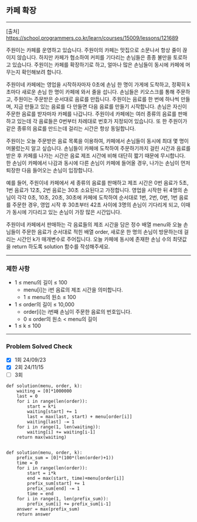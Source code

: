 ## 카페 확장

---

[출처] https://school.programmers.co.kr/learn/courses/15009/lessons/121689

주원이는 카페를 운영하고 있습니다. 주원이의 카페는 맛집으로 소문나서 항상 줄이 끊이지 않습니다. 
하지만 카페가 협소하여 커피를 기다리는 손님들은 종종 불만을 토로하고 있습니다. 
주원이는 카페를 확장하기로 하고, 얼마나 많은 손님들이 동시에 카페에 머무는지 확인해보려 합니다.

주원이네 카페에는 영업을 시작하자마자 0초에 손님 한 명이 가게에 도착하고, 
정확히 k초마다 새로운 손님 한 명이 카페에 와서 줄을 섭니다. 손님들은 키오스크를 통해 주문하고, 
주원이는 주문받은 순서대로 음료를 만듭니다. 주원이는 음료를 한 번에 하나씩 만들며, 
지금 만들고 있는 음료를 다 만들면 다음 음료를 만들기 시작합니다. 
손님은 자신이 주문한 음료를 받자마자 카페를 나갑니다. 주원이네 카페에는 여러 종류의 음료를 판매하고 있는데 
각 음료들은 0번부터 차례대로 번호가 지정되어 있습니다. 또
한 주원이가 같은 종류의 음료를 만드는데 걸리는 시간은 항상 동일합니다.

주원이는 오늘 주문받은 음료 목록을 이용하여, 카페에서 손님들이 동시에 최대 몇 명이 머물렀는지 알고 싶습니다. 
손님들이 카페에 도착하여 주문하기까지 걸린 시간과 음료를 받은 후 카페를 나가는 시간은 음료 제조 시간에 
비해 대단히 짧기 때문에 무시합니다. 한 손님이 카페에서 나감과 동시에 다른 손님이 카페에 들어올 경우, 
나가는 손님이 먼저 퇴장한 다음 들어오는 손님이 입장합니다.

예를 들어, 주원이네 카페에서 세 종류의 음료를 판매하고 제조 시간은 0번 음료가 5초, 
1번 음료가 12초, 2번 음료는 30초 소요된다고 가정합니다. 
영업을 시작한 뒤 4명의 손님이 각각 0초, 10초, 20초, 30초에 카페에 도착하여 순서대로 
1번, 2번, 0번, 1번 음료를 주문한 경우, 영업 시작 후 30초부터 42초 사이에 3명의 손님이 기다리게 되고, 
이때가 동시에 기다리고 있는 손님이 가장 많은 시간입니다.

주원이네 카페에서 판매하는 각 음료들의 제조 시간을 담은 정수 배열 menu와 
오늘 손님들이 주문한 음료가 순서대로 적힌 배열 order, 
새로운 한 명의 손님이 방문하는데 걸리는 시간인 k가 매개변수로 주어집니다. 
오늘 카페에 동시에 존재한 손님 수의 최댓값을 return 하도록 solution 함수를 작성해주세요.

---

### 제한 사항

- 1 ≤ menu의 길이 ≤ 100
  - menu[i]는 i번 음료의 제조 시간을 의미합니다.
  - 1 ≤ menu의 원소 ≤ 100
- 1 ≤ order의 길이 ≤ 10,000
  - order[i]는 i번째 손님이 주문한 음료의 번호입니다.
  - 0 ≤ order의 원소 < menu의 길이
- 1 ≤ k ≤ 100

---
### Problem Solved Check
- [x] 1회 24/09/23
- [x] 2회 24/11/15
- [ ] 3회

~~~
def solution(menu, order, k):
    waiting = [0]*1000000
    last = 0
    for i in range(len(order)):
        start = k*i
        waiting[start] += 1
        last = max(last, start) + menu[order[i]]
        waiting[last] -= 1
    for i in range(1, len(waiting)):
        waiting[i] += waiting[i-1]
    return max(waiting)
    
~~~
~~~
def solution(menu, order, k):
    prefix_sum = [0]*(100*(len(order)+1))
    time = 0
    for i in range(len(order)):
        start = i*k
        end = max(start, time)+menu[order[i]]
        prefix_sum[start] += 1
        prefix_sum[end] -= 1
        time = end
    for i in range(1, len(prefix_sum)):
        prefix_sum[i] += prefix_sum[i-1]
    answer = max(prefix_sum)
    return answer
    
~~~
